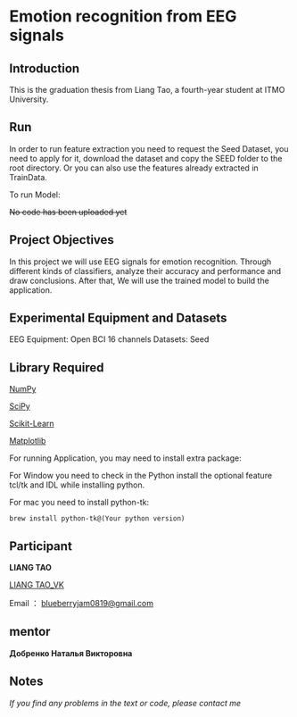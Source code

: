 # Emotion recognition from EEG signals #

## Introduction ##

This is the graduation thesis from Liang Tao, a fourth-year student at ITMO University.

## Run ##

In order to run feature extraction you need to request the Seed Dataset, you need to apply for it, download the dataset and copy the SEED folder to the root directory.
Or you can also use the features already extracted in TrainData.

To run Model:

~~No code has been uploaded yet~~

## Project Objectives ##

In this project we will use EEG signals for emotion recognition. Through different kinds of classifiers, analyze their accuracy and performance and draw conclusions.
After that, We will use the trained model to build the application.

## Experimental Equipment and Datasets ##

EEG Equipment: Open BCI 16 channels
Datasets: Seed

## Library Required ##

[NumPy](https://numpy.org/)

[SciPy](https://scipy.org/)

[Scikit-Learn](https://scikit-learn.org/stable/)

[Matplotlib](https://matplotlib.org/)

For running Application, you may need to install extra package:

For Window you need to check in the Python install the optional feature tcl/tk and IDL while installing python.

For mac you need to install python-tk:

```
brew install python-tk@(Your python version)
```


## Participant ##

**LIANG TAO**

[LIANG TAO_VK](https://vk.com/snyderlt)

Email ： blueberryjam0819@gmail.com

## mentor ##

**Добренко Наталья Викторовна**

## Notes ##

_If you find any problems in the text or code, please contact me_
